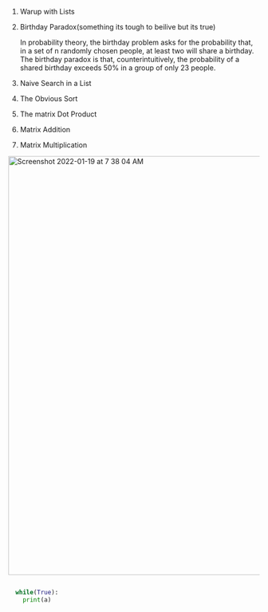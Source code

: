 1. Warup with Lists 

2. Birthday Paradox(something its tough to beilive but its true)

    In probability theory, the birthday problem asks for the probability that, in a set of n randomly chosen people, at least two will share a birthday. The 
    birthday   paradox is that, counterintuitively, the probability of a shared birthday exceeds 50% in a group of only 23 people.

3. Naive Search in a List

4. The Obvious Sort

5. The matrix Dot Product

6. Matrix Addition



7. Matrix Multiplication
<img width="841" alt="Screenshot 2022-01-19 at 7 38 04 AM" src="https://user-images.githubusercontent.com/52348635/150050188-8e574839-4607-4232-bb3c-f640a6034601.png">



```python

  while(True):
    print(a)

```
